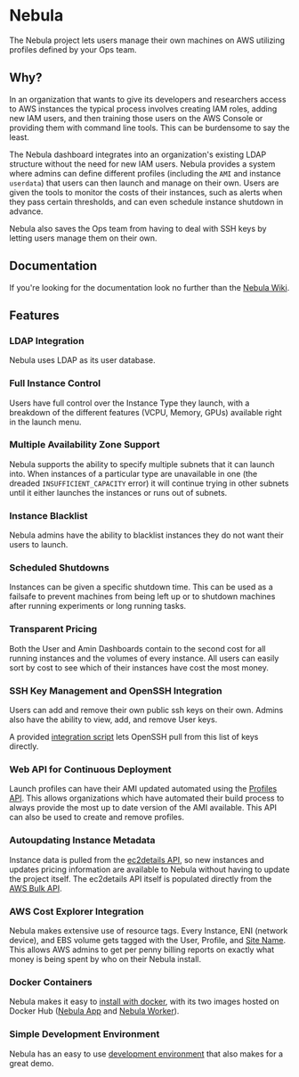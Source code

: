 # Nebula

The Nebula project lets users manage their own machines on AWS utilizing profiles defined by your Ops team.

## Why?

In an organization that wants to give its developers and researchers access to AWS instances the typical process involves creating IAM roles, adding new IAM users, and then training those users on the AWS Console or providing them with command line tools. This can be burdensome to say the least.

The Nebula dashboard integrates into an organization's existing LDAP structure without the need for new IAM users. Nebula provides a system where admins can define different profiles (including the `AMI` and instance `userdata`) that users can then launch and manage on their own. Users are given the tools to monitor the costs of their instances, such as alerts when they pass certain thresholds, and can even schedule instance shutdown in advance.

Nebula also saves the Ops team from having to deal with SSH keys by letting users manage them on their own.

## Documentation

If you're looking for the documentation look no further than the [Nebula Wiki](https://github.com/tedivm/nebula/wiki).


## Features

### LDAP Integration

Nebula uses LDAP as its user database.


### Full Instance Control

Users have full control over the Instance Type they launch, with a breakdown of the different features (VCPU, Memory, GPUs) available right in the launch menu.

### Multiple Availability Zone Support

Nebula supports the ability to specify multiple subnets that it can launch into. When instances of a particular type are unavailable in one (the dreaded `INSUFFICIENT_CAPACITY` error) it will continue trying in other subnets until it either launches the instances or runs out of subnets.

### Instance Blacklist

Nebula admins have the ability to blacklist instances they do not want their users to launch.


### Scheduled Shutdowns

Instances can be given a specific shutdown time. This can be used as a failsafe to prevent machines from being left up or to shutdown machines after running experiments or long running tasks.


### Transparent Pricing

Both the User and Amin Dashboards contain to the second cost for all running instances and the volumes of every instance. All users can easily sort by cost to see which of their instances have cost the most money.


### SSH Key Management and OpenSSH Integration

Users can add and remove their own public ssh keys on their own. Admins also have the ability to view, add, and remove User keys.

A provided [integration script](https://github.com/tedivm/nebula/wiki/OpenSSH-Integration) lets OpenSSH pull from this list of keys directly.


### Web API for Continuous Deployment

Launch profiles can have their AMI updated automated using the [Profiles API](https://github.com/tedivm/nebula/wiki/Profile-API). This allows organizations which have automated their build process to always provide the most up to date version of the AMI available. This API can also be used to create and remove profiles.


### Autoupdating Instance Metadata

Instance data is pulled from the [ec2details API](https://tedivm.github.io/ec2details/), so new instances and updates pricing information are available to Nebula without having to update the project itself. The ec2details API itself is populated directly from the [AWS Bulk API](https://docs.aws.amazon.com/awsaccountbilling/latest/aboutv2/using-ppslong.html).


### AWS Cost Explorer Integration

Nebula makes extensive use of resource tags. Every Instance, ENI (network device), and EBS volume gets tagged with the User, Profile, and [Site Name](https://github.com/tedivm/nebula/wiki/Configuration#general). This allows AWS admins to get per penny billing reports on exactly what money is being spent by who on their Nebula install.

### Docker Containers

Nebula makes it easy to [install with docker](https://github.com/tedivm/nebula/wiki/Install-With-Docker), with its two images hosted on Docker Hub ([Nebula App](https://hub.docker.com/r/tedivm/nebula_app/) and [Nebula Worker](https://hub.docker.com/r/tedivm/nebula_worker/)).

### Simple Development Environment

Nebula has an easy to use [development environment](https://github.com/tedivm/nebula/wiki/Install-Development-Environment) that also makes for a great demo.

